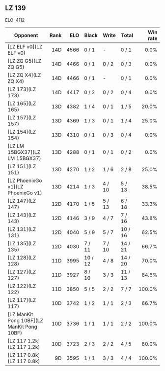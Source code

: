 ## LZ 139 ##

ELO: 4112

Opponent | Rank | ELO | Black | Write | Total | Win rate
---------|-----:|----:|-------|-------|-------|-------:
[LZ ELF v0](LZ ELF v0) | 14D | 4566 | 0 / 1 | - | 0 / 1 | 0.0%
[LZ ZQ G5](LZ ZQ G5) | 14D | 4466 | 0 / 1 | 0 / 2 | 0 / 3 | 0.0%
[LZ ZQ X4](LZ ZQ X4) | 14D | 4466 | 0 / 1 | - | 0 / 1 | 0.0%
[LZ 173](LZ 173) | 14D | 4417 | 0 / 2 | 0 / 2 | 0 / 4 | 0.0%
[LZ 165](LZ 165) | 13D | 4382 | 1 / 4 | 0 / 1 | 1 / 5 | 20.0%
[LZ 157](LZ 157) | 13D | 4369 | 1 / 3 | 0 / 1 | 1 / 4 | 25.0%
[LZ 154](LZ 154) | 13D | 4310 | 0 / 1 | 0 / 3 | 0 / 4 | 0.0%
[LZ LM 15BGX37](LZ LM 15BGX37) | 13D | 4288 | 0 / 1 | 0 / 1 | 0 / 2 | 0.0%
[LZ 151](LZ 151) | 13D | 4270 | 1 / 2 | 1 / 6 | 2 / 8 | 25.0%
[LZ PhoenixGo v1](LZ PhoenixGo v1) | 13D | 4214 | 1 / 3 | 4 / 10 | 5 / 13 | 38.5%
[LZ 147](LZ 147) | 12D | 4170 | 1 / 5 | 5 / 13 | 6 / 18 | 33.3%
[LZ 143](LZ 143) | 12D | 4146 | 3 / 9 | 4 / 7 | 7 / 16 | 43.8%
[LZ 131](LZ 131) | 12D | 4040 | 5 / 9 | 5 / 7 | 10 / 16 | 62.5%
[LZ 135](LZ 135) | 12D | 4030 | 7 / 11 | 7 / 10 | 14 / 21 | 66.7%
[LZ 128](LZ 128) | 11D | 3995 | 10 / 12 | 4 / 8 | 14 / 20 | 70.0%
[LZ 127](LZ 127) | 11D | 3927 | 8 / 10 | 3 / 3 | 11 / 13 | 84.6%
[LZ 122](LZ 122) | 11D | 3850 | 5 / 5 | 2 / 2 | 7 / 7 | 100.0%
[LZ 117](LZ 117) | 10D | 3742 | 1 / 2 | 1 / 1 | 2 / 3 | 66.7%
[LZ ManKit Pong 10BF](LZ ManKit Pong 10BF) | 10D | 3736 | 1 / 1 | 1 / 1 | 2 / 2 | 100.0%
[LZ 117 1.2k](LZ 117 1.2k) | 10D | 3723 | 2 / 3 | 2 / 2 | 4 / 5 | 80.0%
[LZ 117 0.8k](LZ 117 0.8k) | 9D | 3595 | 1 / 1 | 3 / 3 | 4 / 4 | 100.0%
